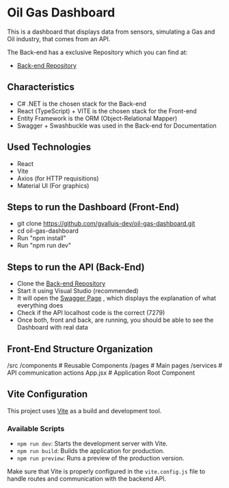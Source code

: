 # Oil Gas Dashboard

This is a dashboard that displays data from sensors, simulating a Gas and Oil industry, that comes from an API.

The Back-end has a exclusive Repository which you can find at:

- [Back-end Repository](https://github.com/gvalluis-dev/oil-gas-api) 

## Characteristics

- C# .NET is the chosen stack for the Back-end
- React (TypeScript) + VITE is the chosen stack for the Front-end
- Entity Framework is the ORM (Object-Relational Mapper)
- Swagger + Swashbuckle was used in the Back-end for Documentation

## Used Technologies
- React
- Vite
- Axios (for HTTP requisitions)
- Material UI (For graphics)

## Steps to run the Dashboard (Front-End)

 
- git clone https://github.com/gvalluis-dev/oil-gas-dashboard.git
- cd oil-gas-dashboard
- Run "npm install"
- Run "npm run dev"



## Steps to run the API (Back-End)

- Clone the [Back-end Repository](https://github.com/gvalluis-dev/oil-gas-api) 
- Start it using Visual Studio (recommended)
- It will open the [Swagger Page](https://localhost:7279/swagger/index.html) , which displays the explanation of what everything does 
- Check if the API localhost code is the correct (7279)
- Once both, front and back, are running, you should be able to see the Dashboard with real data

## Front-End Structure Organization

/src
  /components  # Reusable Components
  /pages       # Main pages
  /services    # API communication actions
  App.jsx      # Application Root Component 

  ## Vite Configuration

This project uses [Vite](https://vitejs.dev/) as a build and development tool.

### Available Scripts

- `npm run dev`: Starts the development server with Vite.
- `npm run build`: Builds the application for production.
- `npm run preview`: Runs a preview of the production version.

Make sure that Vite is properly configured in the `vite.config.js` file to handle routes and communication with the backend API.
